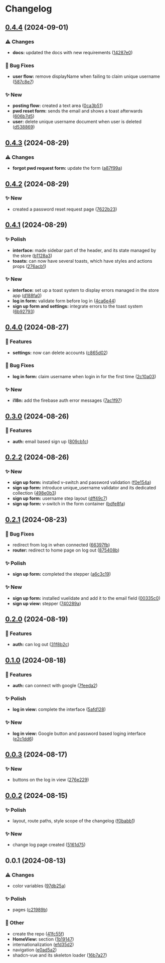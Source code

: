 # Changelog

## [0.4.4](https://github.com/Oktogazh/Corpora/compare/corpora-v0.4.3...corpora-v0.4.4) (2024-09-01)


### ⚠️ Changes

* **docs:** updated the docs with new requirements ([14287e0](https://github.com/Oktogazh/Corpora/commit/14287e099c159f5d5d2243533b7b6e965f53dd19))


### 🐞 Bug Fixes

* **user flow:** remove displayName when failing to claim unique username ([587c8e7](https://github.com/Oktogazh/Corpora/commit/587c8e71868df15da4ce85a86cba0e6dddf07bee))


### ✨  New

* **posting flow:** created a text area ([0ca3b51](https://github.com/Oktogazh/Corpora/commit/0ca3b51a82af146b5f6e2e4b9fe7188ada277f10))
* **pwd reset form:** sends the email and shows a toast afterwards ([606b7d5](https://github.com/Oktogazh/Corpora/commit/606b7d59e1eda22305942f7261057a0fda2d47b5))
* **user:** delete unique username document when user is deleted ([d538869](https://github.com/Oktogazh/Corpora/commit/d538869e4646eddc597b2ddf384817cff0a44259))

## [0.4.3](https://github.com/Oktogazh/Corpora/compare/corpora-v0.4.2...corpora-v0.4.3) (2024-08-29)


### ⚠️ Changes

* **forgot pwd request form:** update the form ([a87f99a](https://github.com/Oktogazh/Corpora/commit/a87f99a064621935b8430f13a049737c40ea8668))

## [0.4.2](https://github.com/Oktogazh/Corpora/compare/corpora-v0.4.1...corpora-v0.4.2) (2024-08-29)


### ✨  New

* created a password reset request page ([7622b23](https://github.com/Oktogazh/Corpora/commit/7622b2328b29f55af942ae70d7b3f4114962456f))

## [0.4.1](https://github.com/Oktogazh/Corpora/compare/corpora-v0.4.0...corpora-v0.4.1) (2024-08-29)


### ✨ Polish

* **interface:** made sidebar part of the header, and its state managed by the store ([b1128a3](https://github.com/Oktogazh/Corpora/commit/b1128a3d3cd1a174b303c13c521ad292ec45fc29))
* **toasts:** can now have several toasts, which have styles and actions props ([276acb1](https://github.com/Oktogazh/Corpora/commit/276acb1e149ef9a38623e6899bf3b57a80d7f00d))


### ✨  New

* **interface:** set up a toast system to display errors managed in the store app ([d188fa0](https://github.com/Oktogazh/Corpora/commit/d188fa0f6d2aa6a6e91af94767d97b8c7977e026))
* **log in form:** validate form before log in ([4ca6e44](https://github.com/Oktogazh/Corpora/commit/4ca6e44e7215df639e6c2888c41efc5a8aae91aa))
* **sign up form and settings:** integrate errors to the toast system ([6b92793](https://github.com/Oktogazh/Corpora/commit/6b9279348ac278efcd1d9fd378387ee265531b2f))

## [0.4.0](https://github.com/Oktogazh/Corpora/compare/corpora-v0.3.0...corpora-v0.4.0) (2024-08-27)


### 🚀 Features

* **settings:** now can delete accounts ([c865d02](https://github.com/Oktogazh/Corpora/commit/c865d028c78b9a936fa6641c42c7ae5c16dcafc1))


### 🐞 Bug Fixes

* **log in form:** claim username when login in for the first time ([2c10a03](https://github.com/Oktogazh/Corpora/commit/2c10a034df4ca8d58fdbfff22b02fbb873878709))


### ✨  New

* **i18n:** add the firebase auth error messages ([7ac1f97](https://github.com/Oktogazh/Corpora/commit/7ac1f9738994e9f2fd77d842cde8772b963db87c))

## [0.3.0](https://github.com/Oktogazh/Corpora/compare/corpora-v0.2.2...corpora-v0.3.0) (2024-08-26)


### 🚀 Features

* **auth:** email based sign up ([809cb1c](https://github.com/Oktogazh/Corpora/commit/809cb1ce3c796d694c4127fec41255d49c36d245))

## [0.2.2](https://github.com/Oktogazh/Corpora/compare/corpora-v0.2.1...corpora-v0.2.2) (2024-08-26)


### ✨  New

* **sign up form:** installed v-switch and password validation ([f0e154a](https://github.com/Oktogazh/Corpora/commit/f0e154aafca143d8b9af9eadc754613b0aee1aac))
* **sign up form:** introduce unique_username validator and its dedicated collection ([498e0b3](https://github.com/Oktogazh/Corpora/commit/498e0b3ec388ffe3ce94142ab7e8c27142b11ffb))
* **sign up form:** username step layout ([dff49c7](https://github.com/Oktogazh/Corpora/commit/dff49c7a191850140a119bca87e2587d80db79c1))
* **sign up form:** v-switch in the form container ([bdfe8fa](https://github.com/Oktogazh/Corpora/commit/bdfe8fa3fc4af20bf534a8e78371a28420df2c3a))

## [0.2.1](https://github.com/Oktogazh/Corpora/compare/corpora-v0.2.0...corpora-v0.2.1) (2024-08-23)


### 🐞 Bug Fixes

* redirect from log in when connected ([66397fb](https://github.com/Oktogazh/Corpora/commit/66397fbba524901ff3f16e31755b551e1354369b))
* **router:** redirect to home page on log out ([875408b](https://github.com/Oktogazh/Corpora/commit/875408bf44866c7f83439464cd75e3eb76db3cf3))


### ✨ Polish

* **sign up form:** completed the stepper ([a6c3c19](https://github.com/Oktogazh/Corpora/commit/a6c3c1938a6e00ce765d02a7a7c23d50e7324557))


### ✨  New

* **sign up form:** installed vuelidate and add it to the email field ([00335c0](https://github.com/Oktogazh/Corpora/commit/00335c0a0db53d4f9fd11fd6f27416d9a3483122))
* **sign up view:** stepper ([740289a](https://github.com/Oktogazh/Corpora/commit/740289a8063a867d1e380d8c6000f633a854e80d))

## [0.2.0](https://github.com/Oktogazh/Corpora/compare/corpora-v0.1.0...corpora-v0.2.0) (2024-08-19)


### 🚀 Features

* **auth:** can log out ([31f8b2c](https://github.com/Oktogazh/Corpora/commit/31f8b2c70f2328d5de6a03041a3eb4477363e606))

## [0.1.0](https://github.com/Oktogazh/Corpora/compare/corpora-v0.0.3...corpora-v0.1.0) (2024-08-18)


### 🚀 Features

* **auth:** can connect with google ([7feeda2](https://github.com/Oktogazh/Corpora/commit/7feeda2716483c5517356a35713dbef74d515d30))


### ✨ Polish

* **log in view:** complete the interface ([5afd128](https://github.com/Oktogazh/Corpora/commit/5afd128dd13f2d29ce590eb24d9a49e36463d7ab))


### ✨  New

* **log in view:** Google button and password based loging interface ([e2c1dd6](https://github.com/Oktogazh/Corpora/commit/e2c1dd68a5a7bb6b8ebad47fa85f1695e41b9dd1))

## [0.0.3](https://github.com/Oktogazh/Corpora/compare/corpora-v0.0.2...corpora-v0.0.3) (2024-08-17)


### ✨  New

* buttons on the log in view ([276e229](https://github.com/Oktogazh/Corpora/commit/276e2294c973dfaa4dbf33630a56d8726155a9aa))

## [0.0.2](https://github.com/Oktogazh/Corpora/compare/corpora-v0.0.1...corpora-v0.0.2) (2024-08-15)


### ✨ Polish

* layout, route paths, style scope of the changelog ([f0babb1](https://github.com/Oktogazh/Corpora/commit/f0babb1af15d0dec0fa93200cbb7521798d6e10b))


### ✨  New

* change log page created ([5161d75](https://github.com/Oktogazh/Corpora/commit/5161d75f04fd217f2f3610496c4587e0b1bd98f4))

## 0.0.1 (2024-08-13)


### ⚠️ Changes

* color variables ([97db25a](https://github.com/Oktogazh/Corpora/commit/97db25a4c5b5c0873218c1f735355432ac9dd2b1))


### ✨ Polish

* pages ([c21989b](https://github.com/Oktogazh/Corpora/commit/c21989b7b13423ba4636d2a6c038e722aa3227e9))


### 🧰 Other

* create the repo ([41fc55f](https://github.com/Oktogazh/Corpora/commit/41fc55fa6f5f0cb9e08e123da0bb4eb46904605c))
* **HomeView:** section ([1b19147](https://github.com/Oktogazh/Corpora/commit/1b1914701784cee32ca5b836e3587e9255967345))
* internationalization ([efd35d2](https://github.com/Oktogazh/Corpora/commit/efd35d2f86acb13846b03f15429a75a4505dca3b))
* navigation ([e0ad5a2](https://github.com/Oktogazh/Corpora/commit/e0ad5a29ddc952a02ff2289ecb873b099860e184))
* shadcn-vue and its skeleton loader ([16b7a27](https://github.com/Oktogazh/Corpora/commit/16b7a27982e5da5637d76b5dcf6864b4309ba494))
